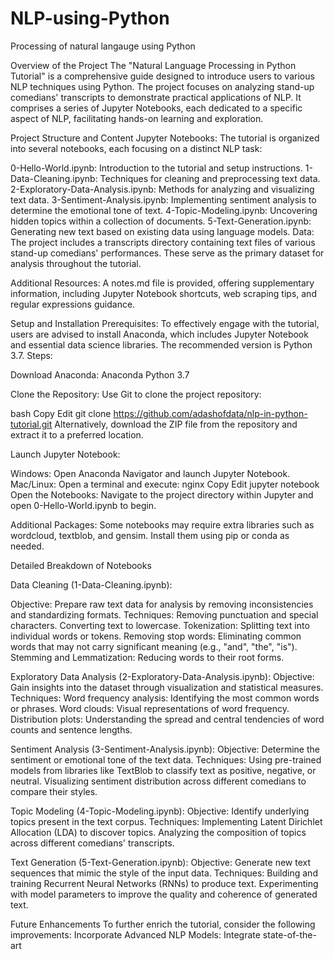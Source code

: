 # NLP-using-Python
Processing of natural langauge using Python 

Overview of the Project The "Natural Language Processing in Python Tutorial" is a comprehensive guide designed to introduce users to various NLP techniques using Python. The project focuses on analyzing stand-up comedians' transcripts to demonstrate practical applications of NLP. It comprises a series of Jupyter Notebooks, each dedicated to a specific aspect of NLP, facilitating hands-on learning and exploration.

Project Structure and Content Jupyter Notebooks: The tutorial is organized into several notebooks, each focusing on a distinct NLP task:

0-Hello-World.ipynb: Introduction to the tutorial and setup instructions. 1-Data-Cleaning.ipynb: Techniques for cleaning and preprocessing text data. 2-Exploratory-Data-Analysis.ipynb: Methods for analyzing and visualizing text data. 3-Sentiment-Analysis.ipynb: Implementing sentiment analysis to determine the emotional tone of text. 4-Topic-Modeling.ipynb: Uncovering hidden topics within a collection of documents. 5-Text-Generation.ipynb: Generating new text based on existing data using language models. Data: The project includes a transcripts directory containing text files of various stand-up comedians' performances. These serve as the primary dataset for analysis throughout the tutorial.

Additional Resources: A notes.md file is provided, offering supplementary information, including Jupyter Notebook shortcuts, web scraping tips, and regular expressions guidance.

Setup and Installation Prerequisites: To effectively engage with the tutorial, users are advised to install Anaconda, which includes Jupyter Notebook and essential data science libraries. The recommended version is Python 3.7.
Steps:

Download Anaconda: Anaconda Python 3.7

Clone the Repository: Use Git to clone the project repository:

bash Copy Edit git clone https://github.com/adashofdata/nlp-in-python-tutorial.git Alternatively, download the ZIP file from the repository and extract it to a preferred location.

Launch Jupyter Notebook:

Windows: Open Anaconda Navigator and launch Jupyter Notebook. Mac/Linux: Open a terminal and execute: nginx Copy Edit jupyter notebook Open the Notebooks: Navigate to the project directory within Jupyter and open 0-Hello-World.ipynb to begin.

Additional Packages: Some notebooks may require extra libraries such as wordcloud, textblob, and gensim. Install them using pip or conda as needed.

Detailed Breakdown of Notebooks

Data Cleaning (1-Data-Cleaning.ipynb):

Objective: Prepare raw text data for analysis by removing inconsistencies and standardizing formats. Techniques: Removing punctuation and special characters. Converting text to lowercase. Tokenization: Splitting text into individual words or tokens. Removing stop words: Eliminating common words that may not carry significant meaning (e.g., "and", "the", "is"). Stemming and Lemmatization: Reducing words to their root forms.

Exploratory Data Analysis (2-Exploratory-Data-Analysis.ipynb):
Objective: Gain insights into the dataset through visualization and statistical measures. Techniques: Word frequency analysis: Identifying the most common words or phrases. Word clouds: Visual representations of word frequency. Distribution plots: Understanding the spread and central tendencies of word counts and sentence lengths.

Sentiment Analysis (3-Sentiment-Analysis.ipynb):
Objective: Determine the sentiment or emotional tone of the text data. Techniques: Using pre-trained models from libraries like TextBlob to classify text as positive, negative, or neutral. Visualizing sentiment distribution across different comedians to compare their styles.

Topic Modeling (4-Topic-Modeling.ipynb):
Objective: Identify underlying topics present in the text corpus. Techniques: Implementing Latent Dirichlet Allocation (LDA) to discover topics. Analyzing the composition of topics across different comedians' transcripts.

Text Generation (5-Text-Generation.ipynb):
Objective: Generate new text sequences that mimic the style of the input data. Techniques: Building and training Recurrent Neural Networks (RNNs) to produce text. Experimenting with model parameters to improve the quality and coherence of generated text.

Future Enhancements To further enrich the tutorial, consider the following improvements: Incorporate Advanced NLP Models: Integrate state-of-the-art
